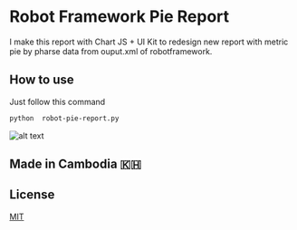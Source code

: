 # Robot Framework Pie Report

I make this report with Chart JS + UI Kit to redesign new report with 
metric pie by pharse data from ouput.xml of robotframework.

## How to use

Just follow this command

```bash
python  robot-pie-report.py
```
![alt 
text](https://github.com/sidarakeo/robotframework-pie-report/blob/master/screenshot.jpg?raw=true)
## Made in Cambodia 🇰🇭
## License
[MIT](https://choosealicense.com/licenses/mit/)

